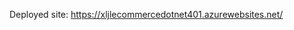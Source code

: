 Deployed site: https://xljlecommercedotnet401.azurewebsites.net/

<!--
If we need reminders:
Julie is Dev 1 
Xia is dev 2

Notes for citing:
Images from Pixabay
Used this for resizing images: https://www.photoresizer.com/

-->

